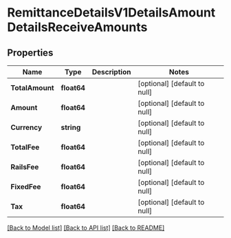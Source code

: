# RemittanceDetailsV1DetailsAmountDetailsReceiveAmounts

## Properties
Name | Type | Description | Notes
------------ | ------------- | ------------- | -------------
**TotalAmount** | **float64** |  | [optional] [default to null]
**Amount** | **float64** |  | [optional] [default to null]
**Currency** | **string** |  | [optional] [default to null]
**TotalFee** | **float64** |  | [optional] [default to null]
**RailsFee** | **float64** |  | [optional] [default to null]
**FixedFee** | **float64** |  | [optional] [default to null]
**Tax** | **float64** |  | [optional] [default to null]

[[Back to Model list]](../README.md#documentation-for-models) [[Back to API list]](../README.md#documentation-for-api-endpoints) [[Back to README]](../README.md)

